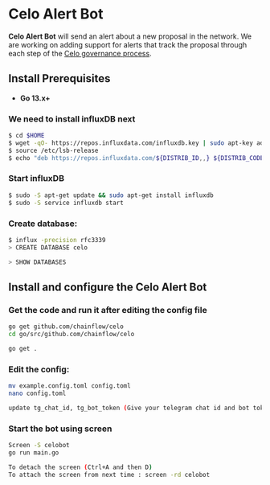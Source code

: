 # Celo Alert Bot

**Celo Alert Bot** will send an alert about a new proposal in the network. We are working on adding support for alerts that track the proposal through each step of the [Celo governance process](https://docs.celo.org/celo-codebase/protocol/governance).

## Install Prerequisites
- **Go 13.x+**

### We need to install influxDB next

```sh
$ cd $HOME
$ wget -qO- https://repos.influxdata.com/influxdb.key | sudo apt-key add -
$ source /etc/lsb-release
$ echo "deb https://repos.influxdata.com/${DISTRIB_ID,,} ${DISTRIB_CODENAME} stable" | sudo tee /etc/apt/sources.list.d/influxdb.list
```

### Start influxDB

```sh
$ sudo -S apt-get update && sudo apt-get install influxdb
$ sudo -S service influxdb start

```

### Create database:

```sh
$ influx -precision rfc3339
> CREATE DATABASE celo

> SHOW DATABASES
```

## Install and configure the Celo Alert Bot

### Get the code and run it after editing the config file

```sh
go get github.com/chainflow/celo
cd go/src/github.com/chainflow/celo

go get .

```

### Edit the config:

```sh
mv example.config.toml config.toml
nano config.toml

update tg_chat_id, tg_bot_token (Give your telegram chat id and bot token, to which you want to get the alerts)

```
### Start the bot using screen

```sh
Screen -S celobot
go run main.go

To detach the screen (Ctrl+A and then D)
To attach the screen from next time : screen -rd celobot

```
